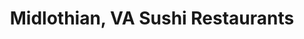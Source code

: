 ---
layout: city
title: Midlothian, VA Sushi Restaurants
permalink: /virginia/midlothian/
stateAbbr: VA
stateName: Virginia
cityName: Midlothian
---